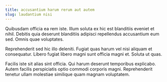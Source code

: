 ```yaml
---
title: accusantium harum rerum aut autem
slug: laudantium nisi
---
```


Quibusdam officia ea rem iste. Illum soluta ex hic est blanditiis eveniet et nihil. Debitis quia deserunt blanditiis adipisci repellendus accusantium eum sed. Omnis quae voluptates.

Reprehenderit sed hic illo deleniti. Fugiat quas harum vel nisi aliquam et consequatur. Libero fugiat libero magni sunt officia magni et. Soluta ut quas.

Facilis iste sit alias sint officia. Qui harum deserunt temporibus explicabo. Autem facilis perspiciatis optio commodi corporis magni. Reprehenderit tenetur ullam molestiae similique quam magnam voluptatem.
